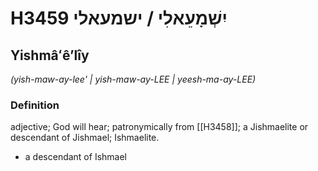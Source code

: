 # H3459 יִשְׁמָעֵאלִי / ישמעאלי

## Yishmâʻêʼlîy

_(yish-maw-ay-lee' | yish-maw-ay-LEE | yeesh-ma-ay-LEE)_

### Definition

adjective; God will hear; patronymically from [[H3458]]; a Jishmaelite or descendant of Jishmael; Ishmaelite.

- a descendant of Ishmael
